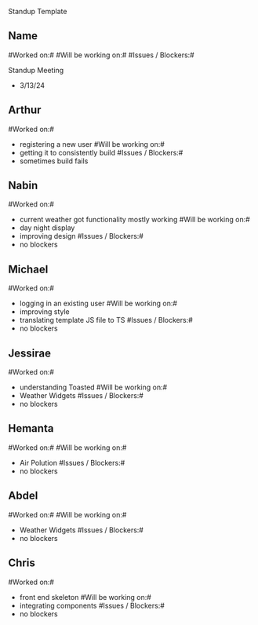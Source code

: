 Standup Template
## Name ##
#Worked on:#
#Will be working on:#
#Issues / Blockers:#

Standup Meeting
- 3/13/24

## Arthur
#Worked on:#
- registering a new user
#Will be working on:#
- getting it to consistently build
#Issues / Blockers:#
- sometimes build fails

## Nabin
#Worked on:#
- current weather
  got functionality mostly working
#Will be working on:#
- day night display
- improving design
#Issues / Blockers:#
- no blockers

## Michael
#Worked on:#
- logging in an existing user
#Will be working on:#
- improving style
- translating template JS file to TS
#Issues / Blockers:#
- no blockers

## Jessirae
#Worked on:#
- understanding Toasted
#Will be working on:#
- Weather Widgets
#Issues / Blockers:#
- no blockers

## Hemanta
#Worked on:#
#Will be working on:#
- Air Polution
#Issues / Blockers:#
- no blockers

## Abdel
#Worked on:#
#Will be working on:#
- Weather Widgets
#Issues / Blockers:#
- no blockers

## Chris
#Worked on:#
- front end skeleton
#Will be working on:#
- integrating components
#Issues / Blockers:#
- no blockers